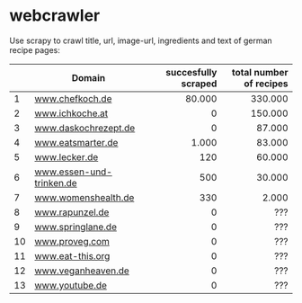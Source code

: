 # webcrawler
Use scrapy to crawl title, url, image-url, ingredients and text of german recipe pages:

|| Domain | succesfully scraped | total number of recipes      |
|-|-------------------|----------------------------:|-------:|
|1| www.chefkoch.de | 80.000 | 330.000 |
|2| www.ichkoche.at| 0 | 150.000|
|3| www.daskochrezept.de| 0 | 87.000|
|4| www.eatsmarter.de | 1.000  | 83.000 |
|5| www.lecker.de | 120 | 60.000 |
|6| www.essen-und-trinken.de | 500 | 30.000 |
|7| www.womenshealth.de| 330 | 2.000 |
|8| www.rapunzel.de | 0 | ??? |
|9| www.springlane.de|0|???|
|10| www.proveg.com|0|???|
|11| www.eat-this.org|0|???|
|12| www.veganheaven.de|0|???|
|13| www.youtube.de|0|???|